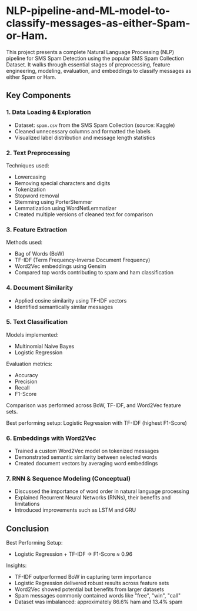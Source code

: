 # NLP-pipeline-and-ML-model-to-classify-messages-as-either-Spam-or-Ham.
This project presents a complete Natural Language Processing (NLP) pipeline for SMS Spam Detection using the popular SMS Spam Collection Dataset. It walks through essential stages of preprocessing, feature engineering, modeling, evaluation, and embeddings to classify messages as either Spam or Ham.

## Key Components

### 1. Data Loading & Exploration
- Dataset: `spam.csv` from the SMS Spam Collection (source: Kaggle)
- Cleaned unnecessary columns and formatted the labels
- Visualized label distribution and message length statistics

### 2. Text Preprocessing
Techniques used:
- Lowercasing
- Removing special characters and digits
- Tokenization
- Stopword removal
- Stemming using PorterStemmer
- Lemmatization using WordNetLemmatizer
- Created multiple versions of cleaned text for comparison

### 3. Feature Extraction
Methods used:
- Bag of Words (BoW)
- TF-IDF (Term Frequency-Inverse Document Frequency)
- Word2Vec embeddings using Gensim
- Compared top words contributing to spam and ham classification

### 4. Document Similarity
- Applied cosine similarity using TF-IDF vectors
- Identified semantically similar messages

### 5. Text Classification
Models implemented:
- Multinomial Naive Bayes
- Logistic Regression

Evaluation metrics:
- Accuracy
- Precision
- Recall
- F1-Score

Comparison was performed across BoW, TF-IDF, and Word2Vec feature sets.

Best performing setup: Logistic Regression with TF-IDF (highest F1-Score)

### 6. Embeddings with Word2Vec
- Trained a custom Word2Vec model on tokenized messages
- Demonstrated semantic similarity between selected words
- Created document vectors by averaging word embeddings

### 7. RNN & Sequence Modeling (Conceptual)
- Discussed the importance of word order in natural language processing
- Explained Recurrent Neural Networks (RNNs), their benefits and limitations
- Introduced improvements such as LSTM and GRU

## Conclusion

Best Performing Setup:
- Logistic Regression + TF-IDF → F1-Score ≈ 0.96

Insights:
- TF-IDF outperformed BoW in capturing term importance
- Logistic Regression delivered robust results across feature sets
- Word2Vec showed potential but benefits from larger datasets
- Spam messages commonly contained words like "free", "win", "call"
- Dataset was imbalanced: approximately 86.6% ham and 13.4% spam
